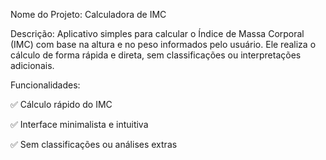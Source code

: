 Nome do Projeto: Calculadora de IMC

Descrição:
Aplicativo simples para calcular o Índice de Massa Corporal (IMC) com base na altura e no peso informados pelo usuário. Ele realiza o cálculo de forma rápida e direta, sem classificações ou interpretações adicionais.

Funcionalidades:

✅ Cálculo rápido do IMC

✅ Interface minimalista e intuitiva

✅ Sem classificações ou análises extras

